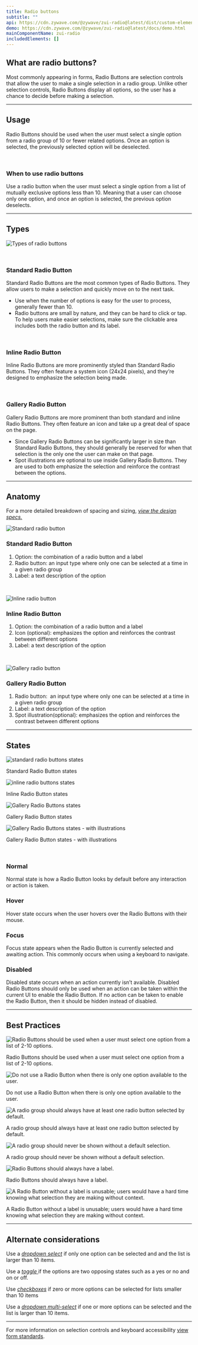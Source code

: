 ```yaml
---
title: Radio buttons
subtitle: ""
api: https://cdn.zywave.com/@zywave/zui-radio@latest/dist/custom-elements.json
demo: https://cdn.zywave.com/@zywave/zui-radio@latest/docs/demo.html
mainComponentName: zui-radio
includedElements: []
---
```

## What are radio buttons?

Most commonly appearing in forms, Radio Buttons are selection controls that allow the user to make a single selection in a radio group. Unlike other selection controls, Radio Buttons display all options, so the user has a chance to decide before making a selection.

<hr>

## Usage

Radio Buttons should be used when the user must select a single option from a radio group of 10 or fewer related options. Once an option is selected, the previously selected option will be deselected.

<br>

### When to use radio buttons

Use a radio button when the user must select a single option from a list of mutually exclusive options less than 10. Meaning that a user can choose only one option, and once an option is selected, the previous option deselects.

<hr>

## Types

![Types of radio buttons](/images/type.svg)

<br>

### Standard Radio Button

Standard Radio Buttons are the most common types of Radio Buttons. They allow users to make a selection and quickly move on to the next task.

* Use when the number of options is easy for the user to process, generally fewer than 10.
* Radio buttons are small by nature, and they can be hard to click or tap. To help users make easier selections, make sure the clickable area includes both the radio button and its label.

<br>

### Inline Radio Button

Inline Radio Buttons are more prominently styled than Standard Radio Buttons. They often feature a system icon (24x24 pixels), and they’re designed to emphasize the selection being made.

<br>

### Gallery Radio Button

Gallery Radio Buttons are more prominent than both standard and inline Radio Buttons. They often feature an icon and take up a great deal of space on the page.

* Since Gallery Radio Buttons can be significantly larger in size than Standard Radio Buttons, they should generally be reserved for when that selection is the only one the user can make on that page.
* Spot illustrations are optional to use inside Gallery Radio Buttons. They are used to both emphasize the selection and reinforce the contrast between the options.

<hr>

## Anatomy

For a more detailed breakdown of spacing and sizing, *[view the design specs.](https://xd.adobe.com/view/8eb4bcb4-1a69-4f34-ad25-b9171d366435-dbe7/grid)*

![Standard radio button](/images/standardradio.png)

### Standard Radio Button

1. Option: the combination of a radio button and a label
2. Radio button: an input type where only one can be selected at a time in a given radio group
3. Label: a text description of the option

<br>

![Inline radio button](/images/inlineradio.png)

### Inline Radio Button

1. Option: the combination of a radio button and a label
2. Icon (optional): emphasizes the option and reinforces the contrast between different options
3. Label: a text description of the option

<br>

![Gallery radio button](/images/anatomy-gallery.png)

### Gallery Radio Button

1. Radio button:  an input type where only one can be selected at a time in a given radio group
2. Label: a text description of the option
3. Spot illustration(optional): emphasizes the option and reinforces the contrast between different options

<hr>

## States

![standard radio buttons states](/images/radio_states_standard.png)

Standard Radio Button states

![inline radio buttons states](/images/inlineradio_states.png)

Inline Radio Button states

![Gallery Radio Buttons states](/images/galleryradio_states-–-no-illustrations.png)

Gallery Radio Button states

![Gallery Radio Buttons states - with illustrations](/images/galleryradio_states.png)

Gallery Radio Button states - with illustrations

<br>

### Normal

Normal state is how a Radio Button looks by default before any interaction or action is taken.

### Hover

Hover state occurs when the user hovers over the Radio Buttons with their mouse.

### Focus

Focus state appears when the Radio Button is currently selected and awaiting action. This commonly occurs when using a keyboard to navigate.

### Disabled

Disabled state occurs when an action currently isn’t available. Disabled Radio Buttons should only be used when an action can be taken within the current UI to enable the Radio Button. If no action can be taken to enable the Radio Button, then it should be hidden instead of disabled.

<hr>

## Best Practices

<docs-grid columns="2">

<div>

![Radio Buttons should be used when a user must select one option from a list of 2-10 options.](/images/components/radio-buttons/Assets_02-20/radiogroup_do_outline.svg)

<docs-do>  
Radio Buttons should be used when a user must select one option from a list of 2-10 options.

</docs-do>

</div>

<div>

![Do not use a Radio Button when there is only one option available to the user.](/images/components/radio-buttons/Assets_02-20/radiogroup_dont_outline.svg)

<docs-do-not>

Do not use a Radio Button when there is only one option available to the user.

</docs-do-not>

</div>

</docs-grid>

<Spacer size="small" />

<docs-grid columns="2">

<div>

![A radio group should always have at least one radio button selected by default.](/images/components/radio-buttons/Assets_02-20/radioselection_do_outline.svg)

<docs-do>  

A radio group should always have at least one radio button selected by default.

</docs-do>

</div>

<div>

![A radio group should never be shown without a default selection.](/images/components/radio-buttons/Assets_02-20/radioselection_dont_outline.svg)

<docs-do-not>

A radio group should never be shown without a default selection.

</docs-do-not>

</div>

</docs-grid>

<Spacer size="small" />

<docs-grid columns="2">

<div>

![Radio Buttons should always have a label.](/images/components/radio-buttons/Assets_02-20/radiolabel_do_outline.svg)

<docs-do>  

Radio Buttons should always have a label.

</docs-do>

</div>

<div>

![A Radio Button without a label is unusable; users would have a hard time knowing what selection they are making without context.](/images/components/radio-buttons/Assets_02-20/radiolabel_dont_outline.svg)

<docs-do-not>

A Radio Button without a label is unusable; users would have a hard time knowing what selection they are making without context.

</docs-do-not>

</div>

</docs-grid>

<Spacer size="small" />

<hr>

## Alternate considerations

Use a *[dropdown select](/design-system/components/dropdown-selects/)* if only one option can be selected and and the list is larger than 10 items.

Use a [*toggle* ](/design-system/components/toggles/)if the options are two opposing states such as a yes or no and on or off. 

Use *[checkboxes](/design-system/components/checkboxes/)* if zero or more options can be selected for lists smaller than 10 items

Use a *[dropdown multi-select](/design-system/components/dropdown-multi-selects/)* if one or more options can be selected and the list is larger than 10 items.

<hr>

For more information on selection controls and keyboard accessibility [view form standards](/design-system/patterns/forms/).